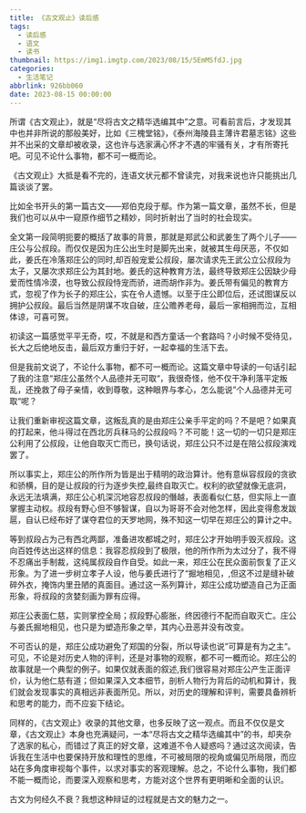 ```yaml
---
title: 《古文观止》读后感
tags:
  - 读后感
  - 语文
  - 读书
thumbnail: https://img1.imgtp.com/2023/08/15/5EmMSfdJ.jpg
categories:
  - 生活笔记
abbrlink: 926bb060
date: 2023-08-15 00:00:00
---
```


所谓《古文观止》，就是“尽将古文之精华选编其中”之意。可看前言后，才发现其中也并非所说的那般美好，比如《三槐堂铭》，《泰州海陵县主薄许君墓志铭》这些并不出采的文章却被收录，这也许与选家满心怀才不遇的牢骚有关，才有所寄托吧。可见不论什么事物，都不可一概而论。

《古文观止》大抵是看不完的，连语文状元都不曾读完，对我来说也许只能挑出几篇谈谈了罢。

比如全书开头的第一篇古文——郑伯克段于鄢。作为第一篇文章，虽然不长，但是我们也可以从中一窥原作细节之精妙，同时折射出了当时的社会现实。

全文第一段简明扼要的概括了故事的背景，那就是郑武公和武姜生了两个儿子——庄公与公叔段。而仅仅是因为庄公出生时是脚先出来，就被其生母厌恶，不仅如此，姜氏在冷落郑庄公的同时,却百般宠爱公叔段，屡次请求先王武公立公叔段为太子，又屡次求郑庄公为其封地。姜氏的这种教育方法，最终导致郑庄公因缺少母爱而性情冷漠，也导致公叔段恃宠而骄，进而胡作非为。姜氏带有偏见的教育方式，忽视了作为长子的郑庄公，实在令人遗憾。以至于庄公即位后，还试图谋反以拥护公叔段。最后当然是阴谋不攻自破，庄公赡养老母，最后一家相拥而泣，互相体谅，可喜可贺。

初读这一篇感觉平平无奇，哎，不就是和西方童话一个套路吗？小时候不受待见，长大之后绝地反击，最后双方重归于好，一起幸福的生活下去。

但是我前文说了，不论什么事物，都不可一概而论。这篇文章中导读的一句话引起了我的注意“郑庄公虽然个人品德并无可取“，我很奇怪，他不仅干净利落平定叛乱，还挽救了母子亲情，收到尊敬，这种眼界与孝心，怎么能说”个人品德并无可取“呢？

让我们重新审视这篇文章，这叛乱真的是由郑庄公亲手平定的吗？不是吧？如果真的打起来，他斗得过在西北厉兵秣马的公叔段吗？不可能！这一切的一切只是郑庄公利用了公叔段，让他自取灭亡而已，换句话说，郑庄公只不过是在陪公叔段演戏罢了。

所以事实上，郑庄公的所作所为皆是出于精明的政治算计。他有意纵容叔段的贪欲和骄横，目的是让叔段的行为逐步失控,最终自取灭亡。权利的欲望就像无底洞，永远无法填满，郑庄公心机深沉地容忍叔段的僭越，表面看似仁慈，但实际上一直掌握主动权。叔段有野心但不够智谋，自以为哥哥不会对他怎样，因此变得愈发跋扈，自认已经布好了谋夺君位的天罗地网，殊不知这一切早在郑庄公的算计之中。

等到叔段占为己有西北两鄙，准备进攻都城之时，郑庄公才开始明手毁灭叔段。这向百姓传达出这样的信息：我容忍叔段到了极限，他的所作所为太过分了，我不得不忍痛出手制裁，这纯属叔段自作自受。如此一来，郑庄公在民众面前恢复了正义形象。为了进一步树立孝子人设，他与姜氏进行了“掘地相见，,但这不过是缝补破碎外衣，掩饰内里丑陋的真面目。通过这一系列算计，郑庄公成功塑造自己为正面形象，将叔段的贪婪刻画为罪有应得。

郑庄公表面仁慈，实则掌控全局；叔段野心膨胀，终因德行不配而自取灭亡。庄公与姜氏掘地相见，也只是为塑造形象之举，其内心丑恶并没有改变。

不可否认的是，郑庄公成功避免了郑国的分裂，所以导读也说”可算是有为之主“。可见，不论是对历史人物的评判，还是对事物的观察，都不可一概而论。郑庄公的故事就是一个典型的例子。如果仅就表面的叙述,我们很容易对郑庄公产生正面评价，认为他仁慈有道；但如果深入文本细节，剖析人物行为背后的动机和算计，我们就会发现事实的真相远非表面所见。所以，对历史的理解和评判，需要具备辨析和思考的能力，而不应妄下结论。

同样的，《古文观止》收录的其他文章，也多反映了这一观点。而且不仅仅是文章，《古文观止》本身也充满疑问，一本“尽将古文之精华选编其中”的书，却夹杂了选家的私心，而错过了真正的好文章，这难道不令人疑惑吗？通过这次阅读，告诉我在生活中也要保持开放和理性的思维，不可被局限的视角或偏见所局限，而应站在多角度审视每个事件，以求对事实的客观理解。总之，不论什么事物，我们都不能一概而论，而要深入观察和思考，方能对这个世界有更明晰和全面的认识。

古文为何经久不衰？我想这种辩证的过程就是古文的魅力之一。